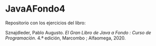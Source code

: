 # JavaAFondo4

Repositorio con los ejercicios del libro:


Sznajdleder, Pablo Augusto. _El Gran Libro de Java a Fondo : Curso de Programación_. 4.ª edición, Marcombo ; Alfaomega, 2020.


